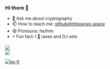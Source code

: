 ### Hi there 👋

- 💬 Ask me about cryptography
- 📫 How to reach me: github@httpjames.space
- 😄 Pronouns: he/him
- ⚡ Fun fact: I 💜 raves and DJ sets
  
<a>
  <img align="center" src="https://github-readme-stats.vercel.app/api/top-langs/?username=httpjamesm&theme=tokyonight&layout=compact" />
</a>
<br />
<a>
  <img align="center" src="https://github-readme-stats.vercel.app/api?username=httpjamesm&theme=tokyonight" />
</a>

[![ko-fi](https://ko-fi.com/img/githubbutton_sm.svg)](https://ko-fi.com/L4L3DGFV3)
